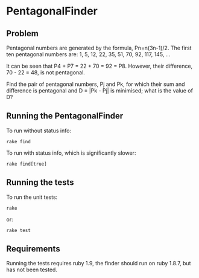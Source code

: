 PentagonalFinder
================

Problem
-------

Pentagonal numbers are generated by the formula, Pn=n(3n-1)/2. The first ten pentagonal numbers are:
1, 5, 12, 22, 35, 51, 70, 92, 117, 145, …

It can be seen that P4 + P7 = 22 + 70 = 92 = P8. However, their difference, 70 - 22 = 48, is not pentagonal.

Find the pair of pentagonal numbers, Pj and Pk, for which their sum and difference is pentagonal and D = |Pk - Pj| is minimised; what is the value of D?

Running the PentagonalFinder
----------------------------

To run without status info:

    rake find

To run with status info, which is significantly slower:

    rake find[true]

Running the tests
-----------------

To run the unit tests:

    rake

or:

    rake test

Requirements
------------
Running the tests requires ruby 1.9, the finder should run on ruby 1.8.7, but has not been tested.
